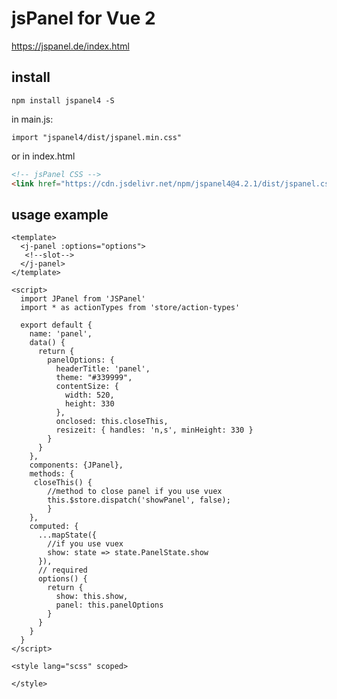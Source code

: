 # jsPanel for Vue 2

https://jspanel.de/index.html

## install

`npm install jspanel4 -S`

in main.js:  

 `import "jspanel4/dist/jspanel.min.css"` 

or in index.html

```html
<!-- jsPanel CSS -->
<link href="https://cdn.jsdelivr.net/npm/jspanel4@4.2.1/dist/jspanel.css" rel="stylesheet">
```

## usage example

```vue
<template>
  <j-panel :options="options">
   <!--slot-->
  </j-panel>
</template>

<script>
  import JPanel from 'JSPanel'
  import * as actionTypes from 'store/action-types'
  
  export default {
    name: 'panel',
    data() {
      return {
        panelOptions: {
          headerTitle: 'panel',
          theme: "#339999",
          contentSize: {
            width: 520,
            height: 330
          },
          onclosed: this.closeThis,
          resizeit: { handles: 'n,s', minHeight: 330 }
        }
      }
    },
    components: {JPanel},
    methods: {
     closeThis() {
        //method to close panel if you use vuex
        this.$store.dispatch('showPanel', false); 
    	}
    },
    computed: {
      ...mapState({
        //if you use vuex
        show: state => state.PanelState.show
      }),
      // required
      options() {
        return {
          show: this.show, 
          panel: this.panelOptions
        }
      }
    }
  }
</script>

<style lang="scss" scoped>
 
</style>
```

